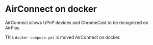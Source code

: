 # AirConnect on docker

AirConnect allows UPnP devices and ChromeCast to be recognized on AirPlay.

This `docker-compose.yml` is moved AirConnect on docker.
